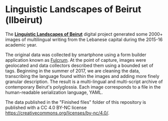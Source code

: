 # Linguistic Landscapes of Beirut (llbeirut)

The [__Linguistic Landscapes of Beirut__](http://llbeirut.org) digital project generated some 2000+ images of multilingual writing from the Lebanese capital during the 2015-16 academic year.

The original data was collected by smartphone using a form builder application known as [Fulcrum](http://Fulcrumapp.com).  At the point of capture, images were geolocated and data collectors described them using a bounded set of tags. Beginning in the summer of 2017, we are cleaning the data, transcribing the language found within the images and adding more finely granular description. The result is a multi-lingual and multi-script archive of contemporary Beirut's polyglossia.  Each image corresponds to a file in the human-readable serialization language, YAML.

The data published in the "Finished files" folder of this repository is published with a CC 4.0 BY-NC license https://creativecommons.org/licenses/by-nc/4.0/.  
